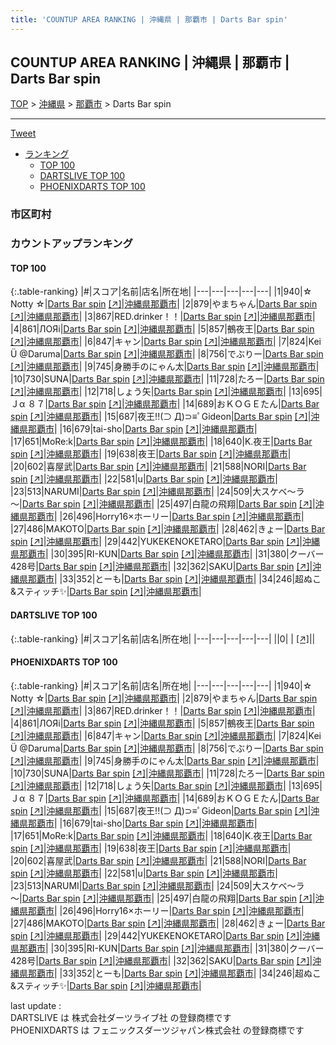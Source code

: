 ```yaml
---
title: 'COUNTUP AREA RANKING | 沖縄県 | 那覇市 | Darts Bar spin'
---
```

## COUNTUP AREA RANKING | 沖縄県 | 那覇市 | Darts Bar spin

[TOP](/darts/rank/) > [沖縄県](/darts/rank/沖縄県/) > [那覇市](/darts/rank/沖縄県/那覇市/) > Darts Bar spin

___

<a href="https://twitter.com/share?ref_src=twsrc%5Etfw" data-text="COUNTUP AREA RANKING | 沖縄県那覇市Darts Bar spin" class="twitter-share-button" data-hashtags="DARTSLIVE,PHOENIXDARTS,darts,ダーツ" data-show-count="false">Tweet</a>

* [ランキング](#カウントアップランキング)
    * [TOP 100](#top-100)
    * [DARTSLIVE TOP 100](#dartslive-top-100)
    * [PHOENIXDARTS TOP 100](#phoenixdarts-top-100)

### 市区町村

<ul>

</ul>

### カウントアップランキング

#### TOP 100



{:.table-ranking}
|#|スコア|名前|店名|所在地|
|---|---|---|---|---|
|1|940|<span class="rank-name-pd">☆ Notty ☆</span>|<a href="/darts/rank/shops/5938.html">Darts Bar spin</a> <a href="https://vs.phoenixdarts.com/jp/shop/shopDetailInfo/s_5938?s_seq=5938">[↗]</a>|<a href="/darts/rank/沖縄県/那覇市">沖縄県那覇市</a>|
|2|879|<span class="rank-name-pd">やまちゃん</span>|<a href="/darts/rank/shops/5938.html">Darts Bar spin</a> <a href="https://vs.phoenixdarts.com/jp/shop/shopDetailInfo/s_5938?s_seq=5938">[↗]</a>|<a href="/darts/rank/沖縄県/那覇市">沖縄県那覇市</a>|
|3|867|<span class="rank-name-pd">RED.drinker！！</span>|<a href="/darts/rank/shops/5938.html">Darts Bar spin</a> <a href="https://vs.phoenixdarts.com/jp/shop/shopDetailInfo/s_5938?s_seq=5938">[↗]</a>|<a href="/darts/rank/沖縄県/那覇市">沖縄県那覇市</a>|
|4|861|<span class="rank-name-pd">ЛОЯi</span>|<a href="/darts/rank/shops/5938.html">Darts Bar spin</a> <a href="https://vs.phoenixdarts.com/jp/shop/shopDetailInfo/s_5938?s_seq=5938">[↗]</a>|<a href="/darts/rank/沖縄県/那覇市">沖縄県那覇市</a>|
|5|857|<span class="rank-name-pd">鵺夜王</span>|<a href="/darts/rank/shops/5938.html">Darts Bar spin</a> <a href="https://vs.phoenixdarts.com/jp/shop/shopDetailInfo/s_5938?s_seq=5938">[↗]</a>|<a href="/darts/rank/沖縄県/那覇市">沖縄県那覇市</a>|
|6|847|<span class="rank-name-pd">キャン</span>|<a href="/darts/rank/shops/5938.html">Darts Bar spin</a> <a href="https://vs.phoenixdarts.com/jp/shop/shopDetailInfo/s_5938?s_seq=5938">[↗]</a>|<a href="/darts/rank/沖縄県/那覇市">沖縄県那覇市</a>|
|7|824|<span class="rank-name-pd">Kei  Ü @Daruma</span>|<a href="/darts/rank/shops/5938.html">Darts Bar spin</a> <a href="https://vs.phoenixdarts.com/jp/shop/shopDetailInfo/s_5938?s_seq=5938">[↗]</a>|<a href="/darts/rank/沖縄県/那覇市">沖縄県那覇市</a>|
|8|756|<span class="rank-name-pd">でぶりー</span>|<a href="/darts/rank/shops/5938.html">Darts Bar spin</a> <a href="https://vs.phoenixdarts.com/jp/shop/shopDetailInfo/s_5938?s_seq=5938">[↗]</a>|<a href="/darts/rank/沖縄県/那覇市">沖縄県那覇市</a>|
|9|745|<span class="rank-name-pd">身勝手のにゃん太</span>|<a href="/darts/rank/shops/5938.html">Darts Bar spin</a> <a href="https://vs.phoenixdarts.com/jp/shop/shopDetailInfo/s_5938?s_seq=5938">[↗]</a>|<a href="/darts/rank/沖縄県/那覇市">沖縄県那覇市</a>|
|10|730|<span class="rank-name-pd">SUNA</span>|<a href="/darts/rank/shops/5938.html">Darts Bar spin</a> <a href="https://vs.phoenixdarts.com/jp/shop/shopDetailInfo/s_5938?s_seq=5938">[↗]</a>|<a href="/darts/rank/沖縄県/那覇市">沖縄県那覇市</a>|
|11|728|<span class="rank-name-pd">たろー</span>|<a href="/darts/rank/shops/5938.html">Darts Bar spin</a> <a href="https://vs.phoenixdarts.com/jp/shop/shopDetailInfo/s_5938?s_seq=5938">[↗]</a>|<a href="/darts/rank/沖縄県/那覇市">沖縄県那覇市</a>|
|12|718|<span class="rank-name-pd">しょう矢</span>|<a href="/darts/rank/shops/5938.html">Darts Bar spin</a> <a href="https://vs.phoenixdarts.com/jp/shop/shopDetailInfo/s_5938?s_seq=5938">[↗]</a>|<a href="/darts/rank/沖縄県/那覇市">沖縄県那覇市</a>|
|13|695|<span class="rank-name-pd">Ｊα ８７</span>|<a href="/darts/rank/shops/5938.html">Darts Bar spin</a> <a href="https://vs.phoenixdarts.com/jp/shop/shopDetailInfo/s_5938?s_seq=5938">[↗]</a>|<a href="/darts/rank/沖縄県/那覇市">沖縄県那覇市</a>|
|14|689|<span class="rank-name-pd">おＫＯＧＥたん</span>|<a href="/darts/rank/shops/5938.html">Darts Bar spin</a> <a href="https://vs.phoenixdarts.com/jp/shop/shopDetailInfo/s_5938?s_seq=5938">[↗]</a>|<a href="/darts/rank/沖縄県/那覇市">沖縄県那覇市</a>|
|15|687|<span class="rank-name-pd">夜王!!(⊃ Д)⊃≡ﾟGideon</span>|<a href="/darts/rank/shops/5938.html">Darts Bar spin</a> <a href="https://vs.phoenixdarts.com/jp/shop/shopDetailInfo/s_5938?s_seq=5938">[↗]</a>|<a href="/darts/rank/沖縄県/那覇市">沖縄県那覇市</a>|
|16|679|<span class="rank-name-pd">tai-sho</span>|<a href="/darts/rank/shops/5938.html">Darts Bar spin</a> <a href="https://vs.phoenixdarts.com/jp/shop/shopDetailInfo/s_5938?s_seq=5938">[↗]</a>|<a href="/darts/rank/沖縄県/那覇市">沖縄県那覇市</a>|
|17|651|<span class="rank-name-pd">MoRe:k</span>|<a href="/darts/rank/shops/5938.html">Darts Bar spin</a> <a href="https://vs.phoenixdarts.com/jp/shop/shopDetailInfo/s_5938?s_seq=5938">[↗]</a>|<a href="/darts/rank/沖縄県/那覇市">沖縄県那覇市</a>|
|18|640|<span class="rank-name-pd">K.夜王</span>|<a href="/darts/rank/shops/5938.html">Darts Bar spin</a> <a href="https://vs.phoenixdarts.com/jp/shop/shopDetailInfo/s_5938?s_seq=5938">[↗]</a>|<a href="/darts/rank/沖縄県/那覇市">沖縄県那覇市</a>|
|19|638|<span class="rank-name-pd">夜王</span>|<a href="/darts/rank/shops/5938.html">Darts Bar spin</a> <a href="https://vs.phoenixdarts.com/jp/shop/shopDetailInfo/s_5938?s_seq=5938">[↗]</a>|<a href="/darts/rank/沖縄県/那覇市">沖縄県那覇市</a>|
|20|602|<span class="rank-name-pd">喜屋武</span>|<a href="/darts/rank/shops/5938.html">Darts Bar spin</a> <a href="https://vs.phoenixdarts.com/jp/shop/shopDetailInfo/s_5938?s_seq=5938">[↗]</a>|<a href="/darts/rank/沖縄県/那覇市">沖縄県那覇市</a>|
|21|588|<span class="rank-name-pd">NORI</span>|<a href="/darts/rank/shops/5938.html">Darts Bar spin</a> <a href="https://vs.phoenixdarts.com/jp/shop/shopDetailInfo/s_5938?s_seq=5938">[↗]</a>|<a href="/darts/rank/沖縄県/那覇市">沖縄県那覇市</a>|
|22|581|<span class="rank-name-pd">u</span>|<a href="/darts/rank/shops/5938.html">Darts Bar spin</a> <a href="https://vs.phoenixdarts.com/jp/shop/shopDetailInfo/s_5938?s_seq=5938">[↗]</a>|<a href="/darts/rank/沖縄県/那覇市">沖縄県那覇市</a>|
|23|513|<span class="rank-name-pd">NARUMI</span>|<a href="/darts/rank/shops/5938.html">Darts Bar spin</a> <a href="https://vs.phoenixdarts.com/jp/shop/shopDetailInfo/s_5938?s_seq=5938">[↗]</a>|<a href="/darts/rank/沖縄県/那覇市">沖縄県那覇市</a>|
|24|509|<span class="rank-name-pd">大スケベ～ラ～</span>|<a href="/darts/rank/shops/5938.html">Darts Bar spin</a> <a href="https://vs.phoenixdarts.com/jp/shop/shopDetailInfo/s_5938?s_seq=5938">[↗]</a>|<a href="/darts/rank/沖縄県/那覇市">沖縄県那覇市</a>|
|25|497|<span class="rank-name-pd">白龍の飛翔</span>|<a href="/darts/rank/shops/5938.html">Darts Bar spin</a> <a href="https://vs.phoenixdarts.com/jp/shop/shopDetailInfo/s_5938?s_seq=5938">[↗]</a>|<a href="/darts/rank/沖縄県/那覇市">沖縄県那覇市</a>|
|26|496|<span class="rank-name-pd">Horry16×ホーリー</span>|<a href="/darts/rank/shops/5938.html">Darts Bar spin</a> <a href="https://vs.phoenixdarts.com/jp/shop/shopDetailInfo/s_5938?s_seq=5938">[↗]</a>|<a href="/darts/rank/沖縄県/那覇市">沖縄県那覇市</a>|
|27|486|<span class="rank-name-pd">MAKOTO</span>|<a href="/darts/rank/shops/5938.html">Darts Bar spin</a> <a href="https://vs.phoenixdarts.com/jp/shop/shopDetailInfo/s_5938?s_seq=5938">[↗]</a>|<a href="/darts/rank/沖縄県/那覇市">沖縄県那覇市</a>|
|28|462|<span class="rank-name-pd">きょー</span>|<a href="/darts/rank/shops/5938.html">Darts Bar spin</a> <a href="https://vs.phoenixdarts.com/jp/shop/shopDetailInfo/s_5938?s_seq=5938">[↗]</a>|<a href="/darts/rank/沖縄県/那覇市">沖縄県那覇市</a>|
|29|442|<span class="rank-name-pd">YUKEKENOKETARO</span>|<a href="/darts/rank/shops/5938.html">Darts Bar spin</a> <a href="https://vs.phoenixdarts.com/jp/shop/shopDetailInfo/s_5938?s_seq=5938">[↗]</a>|<a href="/darts/rank/沖縄県/那覇市">沖縄県那覇市</a>|
|30|395|<span class="rank-name-pd">RI-KUN</span>|<a href="/darts/rank/shops/5938.html">Darts Bar spin</a> <a href="https://vs.phoenixdarts.com/jp/shop/shopDetailInfo/s_5938?s_seq=5938">[↗]</a>|<a href="/darts/rank/沖縄県/那覇市">沖縄県那覇市</a>|
|31|380|<span class="rank-name-pd">クーバー428号</span>|<a href="/darts/rank/shops/5938.html">Darts Bar spin</a> <a href="https://vs.phoenixdarts.com/jp/shop/shopDetailInfo/s_5938?s_seq=5938">[↗]</a>|<a href="/darts/rank/沖縄県/那覇市">沖縄県那覇市</a>|
|32|362|<span class="rank-name-pd">SAKU</span>|<a href="/darts/rank/shops/5938.html">Darts Bar spin</a> <a href="https://vs.phoenixdarts.com/jp/shop/shopDetailInfo/s_5938?s_seq=5938">[↗]</a>|<a href="/darts/rank/沖縄県/那覇市">沖縄県那覇市</a>|
|33|352|<span class="rank-name-pd">とーも</span>|<a href="/darts/rank/shops/5938.html">Darts Bar spin</a> <a href="https://vs.phoenixdarts.com/jp/shop/shopDetailInfo/s_5938?s_seq=5938">[↗]</a>|<a href="/darts/rank/沖縄県/那覇市">沖縄県那覇市</a>|
|34|246|<span class="rank-name-pd">超ぬこ&amp;スティッチ✨</span>|<a href="/darts/rank/shops/5938.html">Darts Bar spin</a> <a href="https://vs.phoenixdarts.com/jp/shop/shopDetailInfo/s_5938?s_seq=5938">[↗]</a>|<a href="/darts/rank/沖縄県/那覇市">沖縄県那覇市</a>|


#### DARTSLIVE TOP 100



{:.table-ranking}
|#|スコア|名前|店名|所在地|
|---|---|---|---|---|
||0|<span class="rank-name-dl"> </span>|<a href="/darts/rank/shops/.html"></a> <a href="">[↗]</a>|<a href="/darts/rank//"></a>|


#### PHOENIXDARTS TOP 100



{:.table-ranking}
|#|スコア|名前|店名|所在地|
|---|---|---|---|---|
|1|940|<span class="rank-name-pd">☆ Notty ☆</span>|<a href="/darts/rank/shops/5938.html">Darts Bar spin</a> <a href="https://vs.phoenixdarts.com/jp/shop/shopDetailInfo/s_5938?s_seq=5938">[↗]</a>|<a href="/darts/rank/沖縄県/那覇市">沖縄県那覇市</a>|
|2|879|<span class="rank-name-pd">やまちゃん</span>|<a href="/darts/rank/shops/5938.html">Darts Bar spin</a> <a href="https://vs.phoenixdarts.com/jp/shop/shopDetailInfo/s_5938?s_seq=5938">[↗]</a>|<a href="/darts/rank/沖縄県/那覇市">沖縄県那覇市</a>|
|3|867|<span class="rank-name-pd">RED.drinker！！</span>|<a href="/darts/rank/shops/5938.html">Darts Bar spin</a> <a href="https://vs.phoenixdarts.com/jp/shop/shopDetailInfo/s_5938?s_seq=5938">[↗]</a>|<a href="/darts/rank/沖縄県/那覇市">沖縄県那覇市</a>|
|4|861|<span class="rank-name-pd">ЛОЯi</span>|<a href="/darts/rank/shops/5938.html">Darts Bar spin</a> <a href="https://vs.phoenixdarts.com/jp/shop/shopDetailInfo/s_5938?s_seq=5938">[↗]</a>|<a href="/darts/rank/沖縄県/那覇市">沖縄県那覇市</a>|
|5|857|<span class="rank-name-pd">鵺夜王</span>|<a href="/darts/rank/shops/5938.html">Darts Bar spin</a> <a href="https://vs.phoenixdarts.com/jp/shop/shopDetailInfo/s_5938?s_seq=5938">[↗]</a>|<a href="/darts/rank/沖縄県/那覇市">沖縄県那覇市</a>|
|6|847|<span class="rank-name-pd">キャン</span>|<a href="/darts/rank/shops/5938.html">Darts Bar spin</a> <a href="https://vs.phoenixdarts.com/jp/shop/shopDetailInfo/s_5938?s_seq=5938">[↗]</a>|<a href="/darts/rank/沖縄県/那覇市">沖縄県那覇市</a>|
|7|824|<span class="rank-name-pd">Kei  Ü @Daruma</span>|<a href="/darts/rank/shops/5938.html">Darts Bar spin</a> <a href="https://vs.phoenixdarts.com/jp/shop/shopDetailInfo/s_5938?s_seq=5938">[↗]</a>|<a href="/darts/rank/沖縄県/那覇市">沖縄県那覇市</a>|
|8|756|<span class="rank-name-pd">でぶりー</span>|<a href="/darts/rank/shops/5938.html">Darts Bar spin</a> <a href="https://vs.phoenixdarts.com/jp/shop/shopDetailInfo/s_5938?s_seq=5938">[↗]</a>|<a href="/darts/rank/沖縄県/那覇市">沖縄県那覇市</a>|
|9|745|<span class="rank-name-pd">身勝手のにゃん太</span>|<a href="/darts/rank/shops/5938.html">Darts Bar spin</a> <a href="https://vs.phoenixdarts.com/jp/shop/shopDetailInfo/s_5938?s_seq=5938">[↗]</a>|<a href="/darts/rank/沖縄県/那覇市">沖縄県那覇市</a>|
|10|730|<span class="rank-name-pd">SUNA</span>|<a href="/darts/rank/shops/5938.html">Darts Bar spin</a> <a href="https://vs.phoenixdarts.com/jp/shop/shopDetailInfo/s_5938?s_seq=5938">[↗]</a>|<a href="/darts/rank/沖縄県/那覇市">沖縄県那覇市</a>|
|11|728|<span class="rank-name-pd">たろー</span>|<a href="/darts/rank/shops/5938.html">Darts Bar spin</a> <a href="https://vs.phoenixdarts.com/jp/shop/shopDetailInfo/s_5938?s_seq=5938">[↗]</a>|<a href="/darts/rank/沖縄県/那覇市">沖縄県那覇市</a>|
|12|718|<span class="rank-name-pd">しょう矢</span>|<a href="/darts/rank/shops/5938.html">Darts Bar spin</a> <a href="https://vs.phoenixdarts.com/jp/shop/shopDetailInfo/s_5938?s_seq=5938">[↗]</a>|<a href="/darts/rank/沖縄県/那覇市">沖縄県那覇市</a>|
|13|695|<span class="rank-name-pd">Ｊα ８７</span>|<a href="/darts/rank/shops/5938.html">Darts Bar spin</a> <a href="https://vs.phoenixdarts.com/jp/shop/shopDetailInfo/s_5938?s_seq=5938">[↗]</a>|<a href="/darts/rank/沖縄県/那覇市">沖縄県那覇市</a>|
|14|689|<span class="rank-name-pd">おＫＯＧＥたん</span>|<a href="/darts/rank/shops/5938.html">Darts Bar spin</a> <a href="https://vs.phoenixdarts.com/jp/shop/shopDetailInfo/s_5938?s_seq=5938">[↗]</a>|<a href="/darts/rank/沖縄県/那覇市">沖縄県那覇市</a>|
|15|687|<span class="rank-name-pd">夜王!!(⊃ Д)⊃≡ﾟGideon</span>|<a href="/darts/rank/shops/5938.html">Darts Bar spin</a> <a href="https://vs.phoenixdarts.com/jp/shop/shopDetailInfo/s_5938?s_seq=5938">[↗]</a>|<a href="/darts/rank/沖縄県/那覇市">沖縄県那覇市</a>|
|16|679|<span class="rank-name-pd">tai-sho</span>|<a href="/darts/rank/shops/5938.html">Darts Bar spin</a> <a href="https://vs.phoenixdarts.com/jp/shop/shopDetailInfo/s_5938?s_seq=5938">[↗]</a>|<a href="/darts/rank/沖縄県/那覇市">沖縄県那覇市</a>|
|17|651|<span class="rank-name-pd">MoRe:k</span>|<a href="/darts/rank/shops/5938.html">Darts Bar spin</a> <a href="https://vs.phoenixdarts.com/jp/shop/shopDetailInfo/s_5938?s_seq=5938">[↗]</a>|<a href="/darts/rank/沖縄県/那覇市">沖縄県那覇市</a>|
|18|640|<span class="rank-name-pd">K.夜王</span>|<a href="/darts/rank/shops/5938.html">Darts Bar spin</a> <a href="https://vs.phoenixdarts.com/jp/shop/shopDetailInfo/s_5938?s_seq=5938">[↗]</a>|<a href="/darts/rank/沖縄県/那覇市">沖縄県那覇市</a>|
|19|638|<span class="rank-name-pd">夜王</span>|<a href="/darts/rank/shops/5938.html">Darts Bar spin</a> <a href="https://vs.phoenixdarts.com/jp/shop/shopDetailInfo/s_5938?s_seq=5938">[↗]</a>|<a href="/darts/rank/沖縄県/那覇市">沖縄県那覇市</a>|
|20|602|<span class="rank-name-pd">喜屋武</span>|<a href="/darts/rank/shops/5938.html">Darts Bar spin</a> <a href="https://vs.phoenixdarts.com/jp/shop/shopDetailInfo/s_5938?s_seq=5938">[↗]</a>|<a href="/darts/rank/沖縄県/那覇市">沖縄県那覇市</a>|
|21|588|<span class="rank-name-pd">NORI</span>|<a href="/darts/rank/shops/5938.html">Darts Bar spin</a> <a href="https://vs.phoenixdarts.com/jp/shop/shopDetailInfo/s_5938?s_seq=5938">[↗]</a>|<a href="/darts/rank/沖縄県/那覇市">沖縄県那覇市</a>|
|22|581|<span class="rank-name-pd">u</span>|<a href="/darts/rank/shops/5938.html">Darts Bar spin</a> <a href="https://vs.phoenixdarts.com/jp/shop/shopDetailInfo/s_5938?s_seq=5938">[↗]</a>|<a href="/darts/rank/沖縄県/那覇市">沖縄県那覇市</a>|
|23|513|<span class="rank-name-pd">NARUMI</span>|<a href="/darts/rank/shops/5938.html">Darts Bar spin</a> <a href="https://vs.phoenixdarts.com/jp/shop/shopDetailInfo/s_5938?s_seq=5938">[↗]</a>|<a href="/darts/rank/沖縄県/那覇市">沖縄県那覇市</a>|
|24|509|<span class="rank-name-pd">大スケベ～ラ～</span>|<a href="/darts/rank/shops/5938.html">Darts Bar spin</a> <a href="https://vs.phoenixdarts.com/jp/shop/shopDetailInfo/s_5938?s_seq=5938">[↗]</a>|<a href="/darts/rank/沖縄県/那覇市">沖縄県那覇市</a>|
|25|497|<span class="rank-name-pd">白龍の飛翔</span>|<a href="/darts/rank/shops/5938.html">Darts Bar spin</a> <a href="https://vs.phoenixdarts.com/jp/shop/shopDetailInfo/s_5938?s_seq=5938">[↗]</a>|<a href="/darts/rank/沖縄県/那覇市">沖縄県那覇市</a>|
|26|496|<span class="rank-name-pd">Horry16×ホーリー</span>|<a href="/darts/rank/shops/5938.html">Darts Bar spin</a> <a href="https://vs.phoenixdarts.com/jp/shop/shopDetailInfo/s_5938?s_seq=5938">[↗]</a>|<a href="/darts/rank/沖縄県/那覇市">沖縄県那覇市</a>|
|27|486|<span class="rank-name-pd">MAKOTO</span>|<a href="/darts/rank/shops/5938.html">Darts Bar spin</a> <a href="https://vs.phoenixdarts.com/jp/shop/shopDetailInfo/s_5938?s_seq=5938">[↗]</a>|<a href="/darts/rank/沖縄県/那覇市">沖縄県那覇市</a>|
|28|462|<span class="rank-name-pd">きょー</span>|<a href="/darts/rank/shops/5938.html">Darts Bar spin</a> <a href="https://vs.phoenixdarts.com/jp/shop/shopDetailInfo/s_5938?s_seq=5938">[↗]</a>|<a href="/darts/rank/沖縄県/那覇市">沖縄県那覇市</a>|
|29|442|<span class="rank-name-pd">YUKEKENOKETARO</span>|<a href="/darts/rank/shops/5938.html">Darts Bar spin</a> <a href="https://vs.phoenixdarts.com/jp/shop/shopDetailInfo/s_5938?s_seq=5938">[↗]</a>|<a href="/darts/rank/沖縄県/那覇市">沖縄県那覇市</a>|
|30|395|<span class="rank-name-pd">RI-KUN</span>|<a href="/darts/rank/shops/5938.html">Darts Bar spin</a> <a href="https://vs.phoenixdarts.com/jp/shop/shopDetailInfo/s_5938?s_seq=5938">[↗]</a>|<a href="/darts/rank/沖縄県/那覇市">沖縄県那覇市</a>|
|31|380|<span class="rank-name-pd">クーバー428号</span>|<a href="/darts/rank/shops/5938.html">Darts Bar spin</a> <a href="https://vs.phoenixdarts.com/jp/shop/shopDetailInfo/s_5938?s_seq=5938">[↗]</a>|<a href="/darts/rank/沖縄県/那覇市">沖縄県那覇市</a>|
|32|362|<span class="rank-name-pd">SAKU</span>|<a href="/darts/rank/shops/5938.html">Darts Bar spin</a> <a href="https://vs.phoenixdarts.com/jp/shop/shopDetailInfo/s_5938?s_seq=5938">[↗]</a>|<a href="/darts/rank/沖縄県/那覇市">沖縄県那覇市</a>|
|33|352|<span class="rank-name-pd">とーも</span>|<a href="/darts/rank/shops/5938.html">Darts Bar spin</a> <a href="https://vs.phoenixdarts.com/jp/shop/shopDetailInfo/s_5938?s_seq=5938">[↗]</a>|<a href="/darts/rank/沖縄県/那覇市">沖縄県那覇市</a>|
|34|246|<span class="rank-name-pd">超ぬこ&amp;スティッチ✨</span>|<a href="/darts/rank/shops/5938.html">Darts Bar spin</a> <a href="https://vs.phoenixdarts.com/jp/shop/shopDetailInfo/s_5938?s_seq=5938">[↗]</a>|<a href="/darts/rank/沖縄県/那覇市">沖縄県那覇市</a>|


<div class="footer border-top border-gray-light mt-5 pt-3 text-right text-gray">
    last update : <span style="font-weight: italic" id="foot_last_modified"></span><br />
    DARTSLIVE は 株式会社ダーツライブ社 の登録商標です<br />
    PHOENIXDARTS は フェニックスダーツジャパン株式会社 の登録商標です<br />
</div>

<script src="https://cdnjs.cloudflare.com/ajax/libs/jquery.tablesorter/2.31.3/js/jquery.tablesorter.min.js" integrity="sha512-qzgd5cYSZcosqpzpn7zF2ZId8f/8CHmFKZ8j7mU4OUXTNRd5g+ZHBPsgKEwoqxCtdQvExE5LprwwPAgoicguNg==" crossorigin="anonymous" referrerpolicy="no-referrer"></script>
<link rel="stylesheet" href="https://cdnjs.cloudflare.com/ajax/libs/jquery.tablesorter/2.31.3/css/theme.default.min.css" integrity="sha512-wghhOJkjQX0Lh3NSWvNKeZ0ZpNn+SPVXX1Qyc9OCaogADktxrBiBdKGDoqVUOyhStvMBmJQ8ZdMHiR3wuEq8+w==" crossorigin="anonymous" referrerpolicy="no-referrer" />
<script>
$(function() {
    $(".table-ranking").tablesorter({sortList:[[0, 0]]});
    $("#foot_last_modified").text(formatDate(new Date(document.lastModified), 'yyyy-MM-dd HH:mm:ss'));
});
</script>

<script async src="https://platform.twitter.com/widgets.js" charset="utf-8"></script>